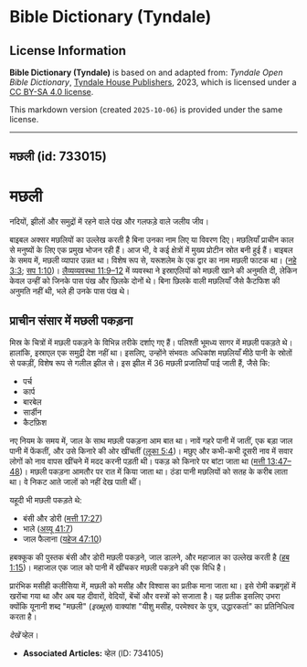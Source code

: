 # Bible Dictionary (Tyndale)

## License Information

**Bible Dictionary (Tyndale)** is based on and adapted from: _Tyndale Open Bible Dictionary_, [Tyndale House Publishers](https://tyndaleopenresources.com/), 2023, which is licensed under a [CC BY-SA 4.0 license](https://creativecommons.org/licenses/by-sa/4.0/legalcode.en).

This markdown version (created `2025-10-06`) is provided under the same license.



--------------------------------

## मछली (id: 733015)

मछली
====

नदियों, झीलों और समुद्रों में रहने वाले पंख और गलफड़े वाले जलीय जीव।

बाइबल अक्सर मछलियों का उल्लेख करती है बिना उनका नाम लिए या विवरण दिए। मछलियाँ प्राचीन काल से मनुष्यों के लिए एक प्रमुख भोजन रही हैं। आज भी, वे कई क्षेत्रों में मुख्य प्रोटीन स्रोत बनी हुई हैं। बाइबल के समय में, मछली व्यापार उन्नत था। विशेष रूप से, यरूशलेम के एक द्वार का नाम मछली फाटक था। ([नहे 3:3](https://ref.ly/Neh3:3); [सप 1:10](https://ref.ly/Zeph1:10))। [लैव्यव्यवस्था 11:9–12](https://ref.ly/Lev11:9-Lev11:12) में व्यवस्था ने इस्राएलियों को मछली खाने की अनुमति दी, लेकिन केवल उन्हीं को जिनके पास पंख और छिलके दोनों थे। बिना छिलके वाली मछलियाँ जैसे कैटफिश की अनुमति नहीं थी, भले ही उनके पास पंख थे।

प्राचीन संसार में मछली पकड़ना
-----------------------------

मिस्र के चित्रों में मछली पकड़ने के विभिन्न तरीके दर्शाए गए हैं। पलिश्ती भूमध्य सागर में मछली पकड़ते थे। हालांकि, इस्राएल एक समुद्री देश नहीं था। इसलिए, उन्होंने संभवतः अधिकांश मछलियाँ मीठे पानी के स्रोतों से पकड़ीं, विशेष रूप से गलील झील से। इस झील में 36 मछली प्रजातियाँ पाई जाती हैं, जैसे कि:

* पर्च
* कार्प
* बारबेल
* सार्डीन
* कैटफ़िश

नए नियम के समय में, जाल के साथ मछली पकड़ना आम बात था। नावें गहरे पानी में जातीं, एक बड़ा जाल पानी में फेंकतीं, और उसे किनारे की ओर खींचतीं ([लूका 5:4](https://ref.ly/Luke5:4))। मछुए और कभी\-कभी दूसरी नाव में सवार लोगों को नाव वापस खींचने में मदद करनी पड़ती थी। पकड़ को किनारे पर बांटा जाता था ([मत्ती 13:47–48](https://ref.ly/Matt13:47-Matt13:48))। मछली पकड़ना आमतौर पर रात में किया जाता था। ठंडा पानी मछलियों को सतह के करीब लाता था। वे निकट आते जालों को नहीं देख पाती थीं।

यहूदी भी मछली पकड़ते थे:

* बंसी और डोरी ([मत्ती 17:27](https://ref.ly/Matt17:27))
* भाले ([अय्यू 41:7](https://ref.ly/Job41:7))
* जाल फैलाना ([यहेज 47:10](https://ref.ly/Ezek47:10))

हबक्कूक की पुस्तक बंसी और डोरी मछली पकड़ने, जाल डालने, और महाजाल का उल्लेख करती है ([हब 1:15](https://ref.ly/Hab1:15))। महाजाल एक जाल को पानी में खींचकर मछली पकड़ने की एक विधि है।

प्रारंभिक मसीही कलीसिया में, मछली को मसीह और विश्वास का प्रतीक माना जाता था। इसे रोमी कब्रगृहों में खरोंचा गया था और अब यह दीवारों, वेदियों, बेंचों और वस्त्रों को सजाता है। यह प्रतीक इसलिए उभरा क्योंकि यूनानी शब्द "मछली" (*इख्थूस*) वाक्यांश "यीशु मसीह, परमेश्वर के पुत्र, उद्धारकर्ता" का प्रतिनिधित्व करता है।

*देखें* व्हेल।

* **Associated Articles:** व्हेल (ID: 734105)


